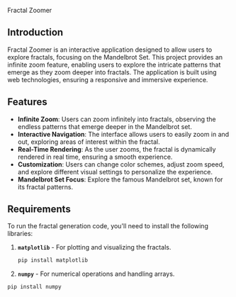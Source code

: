 Fractal Zoomer

## Introduction

Fractal Zoomer is an interactive application designed to allow users to explore fractals, focusing on the Mandelbrot Set. This project provides an infinite zoom feature, enabling users to explore the intricate patterns that emerge as they zoom deeper into fractals. The application is built using web technologies, ensuring a responsive and immersive experience.

## Features

- **Infinite Zoom**: Users can zoom infinitely into fractals, observing the endless patterns that emerge deeper in the Mandelbrot set.
- **Interactive Navigation**: The interface allows users to easily zoom in and out, exploring areas of interest within the fractal.
- **Real-Time Rendering**: As the user zooms, the fractal is dynamically rendered in real time, ensuring a smooth experience.
- **Customization**: Users can change color schemes, adjust zoom speed, and explore different visual settings to personalize the experience.
- **Mandelbrot Set Focus**: Explore the famous Mandelbrot set, known for its fractal patterns.

## Requirements

To run the fractal generation code, you'll need to install the following libraries:

1. **`matplotlib`** - For plotting and visualizing the fractals.
   ```bash
   pip install matplotlib
2. **`numpy`** - For numerical operations and handling arrays.
 ```bash
pip install numpy
   
